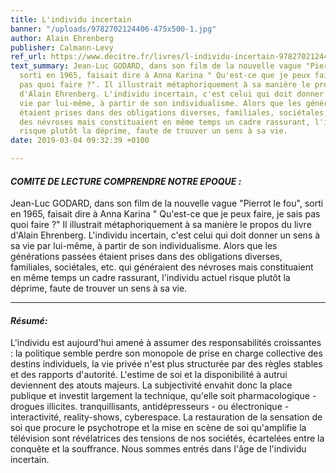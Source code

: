```yaml
---
title: L'individu incertain
banner: "/uploads/9782702124406-475x500-1.jpg"
author: Alain Ehrenberg
publisher: Calmann-Levy
ref_url: https://www.decitre.fr/livres/l-individu-incertain-9782702124406.html#resume
text_summary: Jean-Luc GODARD, dans son film de la nouvelle vague "Pierrot le fou",
  sorti en 1965, faisait dire à Anna Karina " Qu'est-ce que je peux faire, je sais
  pas quoi faire ?". Il illustrait métaphoriquement à sa manière le propos du livre
  d'Alain Ehrenberg. L'individu incertain, c'est celui qui doit donner un sens à sa
  vie par lui-même, à partir de son individualisme. Alors que les générations passées
  étaient prises dans des obligations diverses, familiales, sociétales, etc. qui généraient
  des névroses mais constituaient en même temps un cadre rassurant, l'individu actuel
  risque plutôt la déprime, faute de trouver un sens à sa vie.
date: 2019-03-04 09:32:39 +0100

---
```

#### **_COMITE DE LECTURE COMPRENDRE NOTRE EPOQUE :_**

Jean-Luc GODARD, dans son film de la nouvelle vague "Pierrot le fou", sorti en 1965, faisait dire à Anna Karina " Qu'est-ce que je peux faire, je sais pas quoi faire ?" Il illustrait métaphoriquement à sa manière le propos du livre d'Alain Ehrenberg. L'individu incertain, c'est celui qui doit donner un sens à sa vie par lui-même, à partir de son individualisme. Alors que les générations passées étaient prises dans des obligations diverses, familiales, sociétales, etc. qui généraient des névroses mais constituaient en même temps un cadre rassurant, l'individu actuel risque plutôt la déprime, faute de trouver un sens à sa vie.

***

#### **_Résumé:_**

L'individu est aujourd'hui amené à assumer des responsabilités croissantes : la politique semble perdre son monopole de prise en charge collective des destins individuels, la vie privée n'est plus structurée par des règles stables et des rapports d'autorité. L'estime de soi et la disponibilité à autrui deviennent des atouts majeurs. La subjectivité envahit donc la place publique et investit largement la technique, qu'elle soit pharmacologique - drogues illicites. tranquillisants, antidépresseurs - ou électronique - interactivité, reality-shows, cyberespace. La restauration de la sensation de soi que procure le psychotrope et la mise en scène de soi qu'amplifie la télévision sont révélatrices des tensions de nos sociétés, écartelées entre la conquête et la souffrance. Nous sommes entrés dans l'âge de l'individu incertain.
